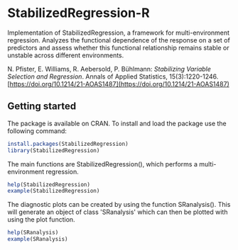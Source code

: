 # StabilizedRegression-R

Implementation of StabilizedRegression, a framework for
multi-environment regression. Analyzes the functional dependence of
the response on a set of predictors and assess whether this functional
relationship remains stable or unstable across different environments.

N. Pfister, E. Williams, R. Aebersold, P. Bühlmann: *Stabilizing Variable Selection and Regression*. Annals of Applied Statistics, 15(3):1220-1246. [https://doi.org/10.1214/21-AOAS1487](https://doi.org/10.1214/21-AOAS1487)


## Getting started

The package is available on CRAN. To install and load the package use the following command:
```R
install.packages(StabilizedRegression)
library(StabilizedRegression)
```

The main functions are StabilizedRegression(), which performs a multi-environment regression.

```R
help(StabilizedRegression)
example(StabilizedRegression)
```

The diagnostic plots can be created by using the function SRanalysis(). This will generate an object of class 'SRanalysis' which can then be plotted with using the plot function.

```R
help(SRanalysis)
example(SRanalysis)
```
